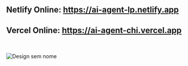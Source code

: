 ## Netlify Online: https://ai-agent-lp.netlify.app

## Vercel Online: https://ai-agent-chi.vercel.app

<br>

![Design sem nome](https://github.com/user-attachments/assets/e3c42c12-2644-402d-ae60-3f09277ed382)
